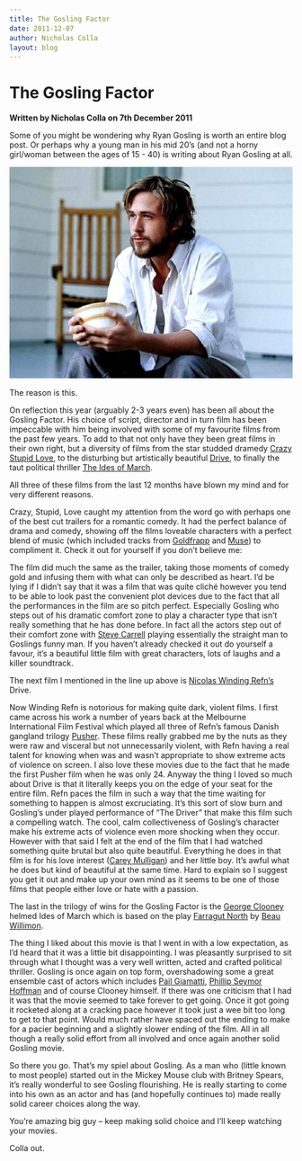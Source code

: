 ```yaml
---
title: The Gosling Factor
date: 2011-12-07
author: Nicholas Colla
layout: blog
---
```

# The Gosling Factor

**Written by Nicholas Colla on 7th December 2011**

Some of you might be wondering why Ryan Gosling is worth an entire blog post. Or perhaps why a young man in his mid 20’s (and not a horny girl/woman between the ages of 15 - 40) is writing about Ryan Gosling at all.

![](/static/blog/12-ryan-gosling-01-590x440.jpg "The Notebook - Production Still")

The reason is this.

On reflection this year (arguably 2-3 years even) has been all about the Gosling Factor. His choice of script, director and in turn film has been impeccable with him being involved with some of my favourite films from the past few years. To add to that not only have they been great films in their own right, but a diversity of films from the star studded dramedy [Crazy Stupid Love](http://www.imdb.com/title/tt1570728/), to the disturbing but artistically beautiful [Drive](http://www.imdb.com/title/tt0780504/), to finally the taut political thriller [The Ides of March](http://www.imdb.com/title/tt1124035/).

All three of these films from the last 12 months have blown my mind and for very different reasons.

Crazy, Stupid, Love caught my attention from the word go with perhaps one of the best cut trailers for a romantic comedy. It had the perfect balance of drama and comedy, showing off the films loveable characters with a perfect blend of music (which included tracks from [Goldfrapp](http://en.wikipedia.org/wiki/Goldfrapp) and [Muse](http://en.wikipedia.org/wiki/Muse_(band))) to compliment it. Check it out for yourself if you don’t believe me:

The film did much the same as the trailer, taking those moments of comedy gold and infusing them with what can only be described as heart. I’d be lying if I didn’t say that it was a film that was quite cliché however you tend to be able to look past the convenient plot devices due to the fact that all the performances in the film are so pitch perfect. Especially Gosling who steps out of his dramatic comfort zone to play a character type that isn’t really something that he has done before. In fact all the actors step out of their comfort zone with [Steve Carrell](http://www.imdb.com/name/nm0136797/) playing essentially the straight man to Goslings funny man. If you haven’t already checked it out do yourself a favour, it’s a beautiful little film with great characters, lots of laughs and a killer soundtrack.

The next film I mentioned in the line up above is [Nicolas Winding Refn’s](http://www.imdb.com/name/nm0716347/) Drive.

Now Winding Refn is notorious for making quite dark, violent films. I first came across his work a number of years back at the Melbourne International Film Festival which played all three of Refn’s famous Danish gangland trilogy [Pusher](http://www.imdb.com/title/tt0117407/). These films really grabbed me by the nuts as they were raw and visceral but not unnecessarily violent, with Refn having a real talent for knowing when was and wasn’t appropriate to show extreme acts of violence on screen. I also love these movies due to the fact that he made the first Pusher film when he was only 24. Anyway the thing I loved so much about Drive is that it literally keeps you on the edge of your seat for the entire film. Refn paces the film in such a way that the time waiting for something to happen is almost excruciating. It’s this sort of slow burn and Gosling’s under played performance of “The Driver” that make this film such a compelling watch. The cool, calm collectiveness of Gosling’s character make his extreme acts of violence even more shocking when they occur. However with that said I felt at the end of the film that I had watched something quite brutal but also quite beautiful. Everything he does in that film is for his love interest ([Carey Mulligan](http://www.imdb.com/name/nm1659547/)) and her little boy. It’s awful what he does but kind of beautiful at the same time. Hard to explain so I suggest you get it out and make up your own mind as it seems to be one of those films that people either love or hate with a passion.

The last in the trilogy of wins for the Gosling Factor is the [George Clooney](http://www.imdb.com/name/nm0000123/) helmed Ides of March which is based on the play [Farragut North](http://en.wikipedia.org/wiki/Farragut_North_(play)) by [Beau Willimon](http://en.wikipedia.org/wiki/Beau_Willimon).

The thing I liked about this movie is that I went in with a low expectation, as I’d heard that it was a little bit disappointing. I was pleasantly surprised to sit through what I thought was a very well written, acted and crafted political thriller. Gosling is once again on top form, overshadowing some a great ensemble cast of actors which includes [Pail Giamatti](http://www.imdb.com/name/nm0316079/), [Phillip Seymor Hoffman](http://www.imdb.com/name/nm0000450/) and of course Clooney himself. If there was one criticism that I had it was that the movie seemed to take forever to get going. Once it got going it rocketed along at a cracking pace however it took just a wee bit too long to get to that point. Would much rather have spaced out the ending to make for a pacier beginning and a slightly slower ending of the film. All in all though a really solid effort from all involved and once again another solid Gosling movie.

So there you go. That’s my spiel about Gosling. As a man who (little known to most people) started out in the Mickey Mouse club with Britney Spears, it’s really wonderful to see Gosling flourishing. He is really starting to come into his own as an actor and has (and hopefully continues to) made really solid career choices along the way.

You’re amazing big guy – keep making solid choice and I’ll keep watching your movies.

Colla out.